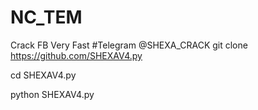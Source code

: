 # NC_TEM
 Crack FB Very Fast
#Telegram
@SHEXA_CRACK
git clone https://github.com/SHEXAV4.py

cd SHEXAV4.py

python SHEXAV4.py
